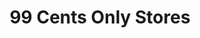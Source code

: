 ---
title: "99 Cents Only Stores"
url: /mesa/99-cents-only-stores-south-gilbert-road/
shop: variety store
---